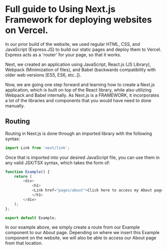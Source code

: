 # Full guide to Using Next.js Framework for deploying websites on Vercel. 

In our prior build of the website, we used regular HTML, CSS, and JavaScript (Express.JS)
to build our static pages and deploy them to Vercel. Express acts as a 'router' for your page, so that it works. 

Next, we created an application using JavaScript, React.js (JS Library), Webpack (Minimization of files), and 
Babel (backwards compatibility with older web versions [ES5, ES6, etc..]). 

Now, we are going one step forward and learning how to create a Next.js application, which is built on top of the 
React library, while also utilizing Webpack and Babel internally. As Next.js is a FRAMEWORK, it incorporates a lot of 
the libraries and components that you would have need to done manually. 


## Routing

Routing in Next.js is done through an imported library with the following syntax: 

```javascript
import Link from 'next/link'; 
```

Once that is imported into your desired JavaScript file, you can use them in any valid JSX/TSX syntax,
which takes the form of: 

```javascript
function Example() {
    return (
        <div>
            <h1>
            <Link href="pages/about">Click here to access my About page!</ Link>
            </h1>
        </div>
    );
};

export default Example; 
```

In our example above, we simply create a route from our Example component to our About page.
Depending on where we insert this Example component on the website, we will also be able to 
access our About page from that location. 

